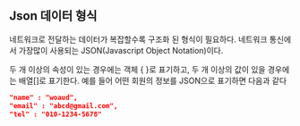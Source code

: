 ## Json 데이터 형식
네트워크로 전달하는 데이터가 복잡할수록 구조화 된 형식이 필요하다. 네트워크 통신에서 가장많이
사용되는 JSON(Javascript Object Notation)이다. 

두 개 이상의 속성이 있는 경우에는 객체 { }로 표기하고, 두 개 이상의 값이 있을 경우에는 배열[]로 표기한다.
예를 들어 어떤 회원의 정보를 JSON으로 표기하면 다음과 같다
```json
"name" : "woaud",
"email" : "abcd@gmail.com",
"tel" : "010-1234-5678"
```